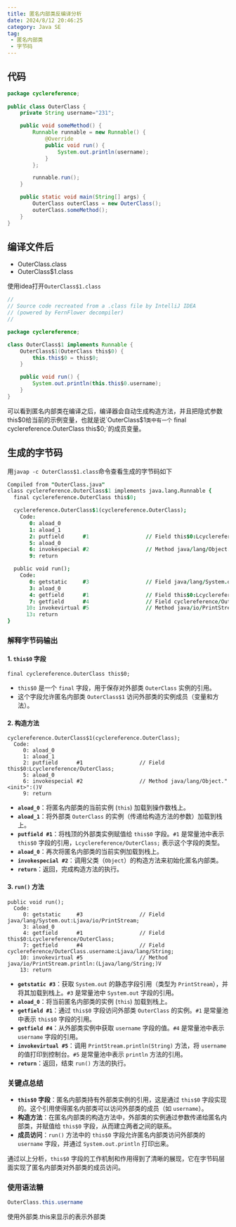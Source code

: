```yaml
---
title: 匿名内部类反编译分析
date: 2024/8/12 20:46:25
category: Java SE
tag: 
 - 匿名内部类
 - 字节码
---
```




## 代码

```java
package cyclereference;
	
public class OuterClass {
	private String username="231";

	public void someMethod() {
		Runnable runnable = new Runnable() {
			@Override
			public void run() {
				System.out.println(username);
			}
		};

		runnable.run();
	}

	public static void main(String[] args) {
		OuterClass outerClass = new OuterClass();
		outerClass.someMethod();
	}
}

```

## 编译文件后

- OuterClass.class
- OuterClass$1.class

使用idea打开`OuterClass$1.class`

```java
//
// Source code recreated from a .class file by IntelliJ IDEA
// (powered by FernFlower decompiler)
//

package cyclereference;

class OuterClass$1 implements Runnable {
    OuterClass$1(OuterClass this$0) {
        this.this$0 = this$0;
    }

    public void run() {
        System.out.println(this.this$0.username);
    }
}

```

可以看到匿名内部类在编译之后，编译器会自动生成构造方法，并且把隐式参数this$0给当前的示例变量，也就是说`OuterClass$1`类中有一个`  final cyclereference.OuterClass this$0;`的成员变量。



## 生成的字节码

用`javap -c OuterClass$1.class`命令查看生成的字节码如下

```j
Compiled from "OuterClass.java"
class cyclereference.OuterClass$1 implements java.lang.Runnable {
  final cyclereference.OuterClass this$0;

  cyclereference.OuterClass$1(cyclereference.OuterClass);
    Code:
       0: aload_0
       1: aload_1
       2: putfield      #1                  // Field this$0:Lcyclereference/OuterClass;
       5: aload_0
       6: invokespecial #2                  // Method java/lang/Object."<init>":()V
       9: return

  public void run();
    Code:
       0: getstatic     #3                  // Field java/lang/System.out:Ljava/io/PrintStream;
       3: aload_0
       4: getfield      #1                  // Field this$0:Lcyclereference/OuterClass;
       7: getfield      #4                  // Field cyclereference/OuterClass.username:Ljava/lang/String;
      10: invokevirtual #5                  // Method java/io/PrintStream.println:(Ljava/lang/String;)V
      13: return
}
```

### 解释字节码输出

#### 1. `this$0` 字段

```text
final cyclereference.OuterClass this$0;
```

- `this$0` 是一个 `final` 字段，用于保存对外部类 `OuterClass` 实例的引用。
- 这个字段允许匿名内部类 `OuterClass$1` 访问外部类的实例成员（变量和方法）。

#### 2. 构造方法

```text
cyclereference.OuterClass$1(cyclereference.OuterClass);
  Code:
     0: aload_0
     1: aload_1
     2: putfield      #1                  // Field this$0:Lcyclereference/OuterClass;
     5: aload_0
     6: invokespecial #2                  // Method java/lang/Object."<init>":()V
     9: return
```

- **`aload_0`**：将匿名内部类的当前实例 (`this`) 加载到操作数栈上。
- **`aload_1`**：将外部类 `OuterClass` 的实例（传递给构造方法的参数）加载到栈上。
- **`putfield #1`**：将栈顶的外部类实例赋值给 `this$0` 字段。`#1` 是常量池中表示 `this$0` 字段的引用，`Lcyclereference/OuterClass;` 表示这个字段的类型。
- **`aload_0`**：再次将匿名内部类的当前实例加载到栈上。
- **`invokespecial #2`**：调用父类（`Object`）的构造方法来初始化匿名内部类。
- **`return`**：返回，完成构造方法的执行。

#### 3. `run()` 方法

```text
public void run();
  Code:
     0: getstatic     #3                  // Field java/lang/System.out:Ljava/io/PrintStream;
     3: aload_0
     4: getfield      #1                  // Field this$0:Lcyclereference/OuterClass;
     7: getfield      #4                  // Field cyclereference/OuterClass.username:Ljava/lang/String;
    10: invokevirtual #5                  // Method java/io/PrintStream.println:(Ljava/lang/String;)V
    13: return
```

- **`getstatic #3`**：获取 `System.out` 的静态字段引用（类型为 `PrintStream`），并将其加载到栈上。`#3` 是常量池中 `System.out` 字段的引用。
- **`aload_0`**：将当前匿名内部类的实例 (`this`) 加载到栈上。
- **`getfield #1`**：通过 `this$0` 字段访问外部类 `OuterClass` 的实例。`#1` 是常量池中表示 `this$0` 字段的引用。
- **`getfield #4`**：从外部类实例中获取 `username` 字段的值。`#4` 是常量池中表示 `username` 字段的引用。
- **`invokevirtual #5`**：调用 `PrintStream.println(String)` 方法，将 `username` 的值打印到控制台。`#5` 是常量池中表示 `println` 方法的引用。
- **`return`**：返回，结束 `run()` 方法的执行。

### 关键点总结

- **`this$0` 字段**：匿名内部类持有外部类实例的引用，这是通过 `this$0` 字段实现的。这个引用使得匿名内部类可以访问外部类的成员（如 `username`）。
- **构造方法**：在匿名内部类的构造方法中，外部类的实例通过参数传递给匿名内部类，并赋值给 `this$0` 字段，从而建立两者之间的联系。
- **成员访问**：`run()` 方法中的 `this$0` 字段允许匿名内部类访问外部类的 `username` 字段，并通过 `System.out.println` 打印出来。

通过以上分析，`this$0` 字段的工作机制和作用得到了清晰的展现，它在字节码层面实现了匿名内部类对外部类的成员访问。





### 使用语法糖

```java
OuterClass.this.username
```

使用外部类.this来显示的表示外部类